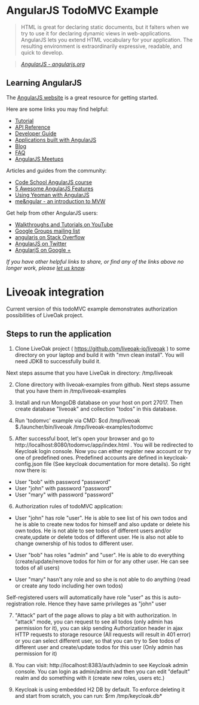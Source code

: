 # AngularJS TodoMVC Example

> HTML is great for declaring static documents, but it falters when we try to use it for declaring dynamic views in web-applications. AngularJS lets you extend HTML vocabulary for your application. The resulting environment is extraordinarily expressive, readable, and quick to develop.

> _[AngularJS - angularjs.org](http://angularjs.org)_


## Learning AngularJS
The [AngularJS website](http://angularjs.org) is a great resource for getting started.

Here are some links you may find helpful:

* [Tutorial](http://docs.angularjs.org/tutorial)
* [API Reference](http://docs.angularjs.org/api)
* [Developer Guide](http://docs.angularjs.org/guide)
* [Applications built with AngularJS](http://builtwith.angularjs.org)
* [Blog](http://blog.angularjs.org)
* [FAQ](http://docs.angularjs.org/misc/faq)
* [AngularJS Meetups](http://www.youtube.com/angularjs)

Articles and guides from the community:

* [Code School AngularJS course](http://www.codeschool.com/code_tv/angularjs-part-1)
* [5 Awesome AngularJS Features](http://net.tutsplus.com/tutorials/javascript-ajax/5-awesome-angularjs-features)
* [Using Yeoman with AngularJS](http://briantford.com/blog/angular-yeoman.html)
* [me&ngular - an introduction to MVW](http://stephenplusplus.github.io/meangular)

Get help from other AngularJS users:

* [Walkthroughs and Tutorials on YouTube](http://www.youtube.com/playlist?list=PL1w1q3fL4pmgqpzb-XhG7Clgi67d_OHXz)
* [Google Groups mailing list](https://groups.google.com/forum/?fromgroups#!forum/angular)
* [angularjs on Stack Overflow](http://stackoverflow.com/questions/tagged/angularjs)
* [AngularJS on Twitter](https://twitter.com/angularjs)
* [AngularjS on Google +](https://plus.google.com/+AngularJS/posts)

_If you have other helpful links to share, or find any of the links above no longer work, please [let us know](https://github.com/tastejs/todomvc/issues)._

Liveoak integration
===================
Current version of this todoMVC example demonstrates authorization possibilities of LiveOak project.

Steps to run the application
----------------------------
1. Clone LiveOak project ( https://github.com/liveoak-io/liveoak ) to some directory on your laptop and build it with "mvn clean install".
You will need JDK8 to successfully build it.

Next steps assume that you have LiveOak in directory: /tmp/liveoak

2. Clone directory with liveoak-examples from github. Next steps assume that you have them in /tmp/liveoak-examples

3. Install and run MongoDB database on your host on port 27017. Then create database "liveoak" and collection "todos" in this database.

4. Run 'todomvc' example via CMD:
$cd /tmp/liveoak
$./launcher/bin/liveoak /tmp/liveoak-examples/todomvc

5. After successful boot, let's open your browser and go to http://localhost:8080/todomvc/app/index.html . You will be redirected to Keycloak login console.
Now you can either register new account or try one of predefined ones. Predefined accounts are defined in keycloak-config.json file (See keycloak documentation for more details). So right now there is:
- User "bob" with password "password"
- User "john" with password "password"
- User "mary" with password "password"

6. Authorization rules of todoMVC application:
- User "john" has role "user". He is able to see list of his own todos and he is able to create new todos for himself and also update or delete his own todos.
He is not able to see todos of different users and/or create,update or delete todos of different user. He is also not able to change ownership of his todos to different user.

- User "bob" has roles "admin" and "user". He is able to do everything (create/update/remove todos for him or for any other user. He can see todos of all users)

- User "mary" hasn't any role and so she is not able to do anything (read or create any todo including her own todos)

Self-registered users will automatically have role "user" as this is auto-registration role. Hence they have same privileges as "john" user

7. "Attack" part of the page allows to play a bit with authorization. In "attack" mode, you can request to see all todos (only admin has permission for it),
you can skip sending Authorization header in ajax HTTP requests to storage resource (All requests will result in 401 error)
 or you can select different user, so that you can try to See todos of different user and create/update todos for this user (Only admin has permission for it)

8. You can visit: http://localhost:8383/auth/admin to see Keycloak admin console. You can login as admin/admin and then you can edit "default" realm and do something with it (create new roles, users etc.)

9. Keycloak is using embedded H2 DB by default. To enforce deleting it and start from scratch, you can run:
$rm /tmp/keycloak.db*